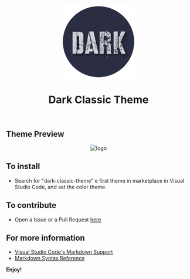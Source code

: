 <img src="" width="250">
<h1 align="center">
  <br>
    <img src="https://github.com/darshankamble04/dark-theme-extension-for-vs-code/blob/main/logo.png?raw=true" alt="logo" width="200">
  <br>
    <br>
    Dark Classic Theme
    <br>
  <br>
</h1>

## Theme Preview

<div align="center">
    <img src="https://notebook-covers.s3.us-west-2.amazonaws.com/26c2f763fc9b346193d61d13ffe3b59f" alt="logo" >
</div>

## To install

- Search for "dark-classic-theme" e first theme in marketplace in Visual Studio Code, and set the color theme.

## To contribute

- Open a Issue or a Pull Request [here](https://github.com/darshankamble04/dark-theme-extension-for-vs-code)

## For more information

- [Visual Studio Code's Markdown Support](http://code.visualstudio.com/docs/languages/markdown)
- [Markdown Syntax Reference](https://help.github.com/articles/markdown-basics/)

**Enjoy!**
